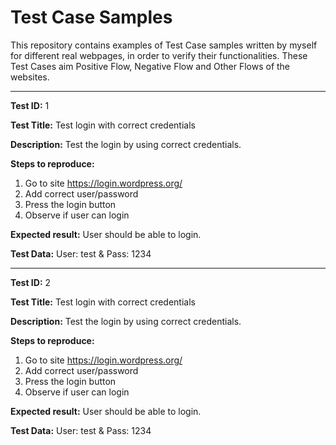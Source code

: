 # Test Case Samples
This repository contains examples of Test Case samples written by myself for different real webpages, in order to verify their functionalities. These Test Cases aim Positive Flow, Negative Flow and Other Flows of the websites.

------

**Test ID:** 1

**Test Title:** Test login with correct credentials

**Description:** Test the login by using correct credentials.

**Steps to reproduce:**
1. Go to site https://login.wordpress.org/ 
2. Add correct user/password
3. Press the login button
4. Observe if user can login

**Expected result:** User should be able to login.

**Test Data:** User: test & Pass: 1234

___

**Test ID:** 2

**Test Title:** Test login with correct credentials

**Description:** Test the login by using correct credentials.

**Steps to reproduce:**
1. Go to site https://login.wordpress.org/ 
2. Add correct user/password
3. Press the login button
4. Observe if user can login

**Expected result:** User should be able to login.

**Test Data:** User: test & Pass: 1234
